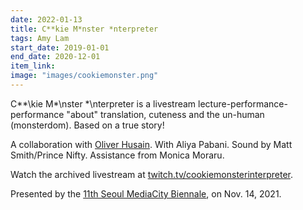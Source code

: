 ```yaml
---
date: 2022-01-13
title: C**kie M*nster *nterpreter
tags: Amy Lam
start_date: 2019-01-01
end_date: 2020-12-01
item_link: 
image: "images/cookiemonster.png"
---
```


C\**\kie M\*\nster \*\nterpreter is a livestream lecture-performance-performance "about" translation, cuteness and the un-human (monsterdom). Based on a true story!

A collaboration with [Oliver Husain](http://www.husain.de/). With Aliya Pabani. Sound by Matt Smith/Prince Nifty. Assistance from Monica Moraru.

Watch the archived livestream at [twitch.tv/cookiemonsterinterpreter](http://twitch.tv/cookiemonsterinterpreter).

Presented by the [11th Seoul MediaCity Biennale](https://www.mediacityseoul.kr/en/c-kie-m-nster-nterpreter), on Nov. 14, 2021.

